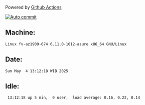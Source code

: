 Powered by [Github Actions](https://github.com/features/actions)

[![Auto commit](https://github.com/hiage/workstation/workflows/Auto%20commit/badge.svg)](https://github.com/hiage/workstation/actions?query=workflow%3A%22Auto+commit%22)

## Machine:
```
Linux fv-az1909-674 6.11.0-1012-azure x86_64 GNU/Linux
```
## Date:
```
Sun May  4 13:12:18 WIB 2025
```
## Idle:
```
 13:12:18 up 5 min,  0 user,  load average: 0.16, 0.22, 0.14
```
